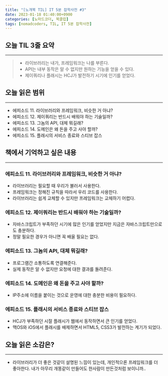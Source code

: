 ```yaml
---
title: "[노개북 TIL] IT 5분 잡학사전 #3"
date: 2023-01-18 01:40:00+0900
categories: [노마드코더, 북클럽]
tags: [nomadcoders, TIL, IT 5분 잡학사전]
---
```


## 오늘 TIL 3줄 요약

---

> - 라이브러리는 내가, 프레임워크는 나를 부른다.
> - API는 내부 동작은 알 수 없지만 원하는 기능을 얻을 수 있다.
> - 제이쿼리나 플래시는 HCJ가 발전하기 시기에 인기를 얻었다.

## 오늘 읽은 범위

---

- 에피소드 11. 라이브러리와 프레임워크, 비슷한 거 아냐?
- 에피소드 12. 제이쿼리는 반드시 배워야 하는 기술일까?
- 에피소드 13. 그놈의 API, 대체 뭐길래?
- 에피소드 14. 도메인은 왜 돈을 주고 사야 할까?
- 에피소드 15. 플래시의 서비스 종료와 스티브 잡스

## 책에서 기억하고 싶은 내용

---

### 에피소드 11. 라이브러리와 프레임워크, 비슷한 거 아냐?

- 라이브러리는 필요할 때 우리가 불러서 사용한다.
- 프레임워크는 정해진 규칙을 따라서 우리 코드를 사용한다.
- 라이브러리는 쉽게 교체할 수 있지만 프레임워크는 교체하기 어렵다.

### 에피소드 12. 제이쿼리는 반드시 배워야 하는 기술일까?

- 자바스크립트가 부족하던 시기에 많은 인기를 얻었지만 지금은 자바스크립트만으로도 충분하다.
- 정말 필요한 경우가 아니면 꼭 배울 필요는 없다.

### 에피소드 13. 그놈의 API, 대체 뭐길래?

- 프로그램간 소통하도록 연결해준다.
- 실제 동작은 알 수 없지만 요청에 대한 결과를 돌려준다.

### 에피소드 14. 도메인은 왜 돈을 주고 사야 할까?

- IP주소에 이름을 붙이는 것으로 운영에 대한 충분한 비용이 필요하다.

### 에피소드 15. 플래시의 서비스 종료와 스티브 잡스

- HCJ가 부족하던 시절 플래시가 웹에서 동작하면서 큰 인기를 얻었다.
- 맥OS와 iOS에서 플래시를 배제하면서 HTML5, CSS3가 발전하는 계기가 되었다.

## 오늘 읽은 소감은?

---

- 라이브러리가 더 좋은 것같이 설명된 느낌이 있는데, 개인적으론 프레임워크를 더 좋아한다. 내가 아무리 개똥같이 만들어도 한사람이 만든것처럼 보이니까..
